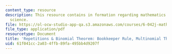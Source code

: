 ```yaml
---
content_type: resource
description: This resource contains in formation regarding mathematics for computer
  science.
file: https://ol-ocw-studio-app-qa.s3.amazonaws.com/courses/6-042j-mathematics-for-computer-science-spring-2015/61f041cc2a034ffb89fa495bb4d9207f_MIT6_042JS16_Bookkeeper.pdf
file_type: application/pdf
resourcetype: Document
title: 'Repetitions & Binomial Theorem: Bookkeeper Rule, Multinomial Theorem'
uid: 61f041cc-2a03-4ffb-89fa-495bb4d9207f
---
```

